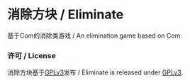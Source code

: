 # 消除方块 / Eliminate
基于Com的消除类游戏 / An elimination game based on Com.

### 许可 / License
消除方块基于[GPLv3](WinFormApp/LicenseInfo/GPLv3.txt)发布 / Eliminate is released under [GPLv3](WinFormApp/LicenseInfo/GPLv3.txt).
